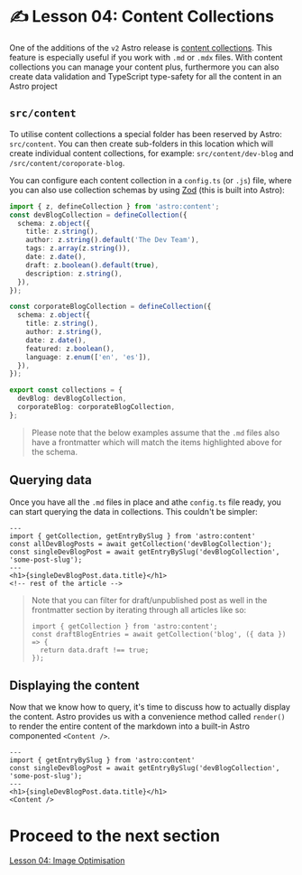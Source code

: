# ✍️ Lesson 04: Content Collections

One of the additions of the `v2` Astro release is [content collections](https://docs.astro.build/en/guides/content-collections/). This feature is especially useful if you work with `.md` or `.mdx` files. With content collections you can manage your content plus, furthermore you can also create data validation and TypeScript type-safety for all the content in an Astro project

## `src/content`

To utilise content collections a special folder has been reserved by Astro: `src/content`. You can then create sub-folders in this location which will create individual content collections, for example: `src/content/dev-blog` and `/src/content/coroporate-blog`.

You can configure each content collection in a `config.ts` (or `.js`) file, where you can also use collection schemas by using [Zod](https://github.com/colinhacks/zod) (this is built into Astro):

```typescript
import { z, defineCollection } from 'astro:content';
const devBlogCollection = defineCollection({
  schema: z.object({
    title: z.string(),
    author: z.string().default('The Dev Team'),
    tags: z.array(z.string()),
    date: z.date(),
    draft: z.boolean().default(true),
    description: z.string(),
  }),
});

const corporateBlogCollection = defineCollection({
  schema: z.object({
    title: z.string(),
    author: z.string(),
    date: z.date(),
    featured: z.boolean(),
    language: z.enum(['en', 'es']),
  }),
});

export const collections = {
  devBlog: devBlogCollection,
  corporateBlog: corporateBlogCollection,
};
```

> Please note that the below examples assume that the `.md` files also have a frontmatter which will match the items highlighted above for the schema.

## Querying data

Once you have all the `.md` files in place and athe `config.ts` file ready, you can start querying the data in collections. This couldn't be simpler:

```astro
---
import { getCollection, getEntryBySlug } from 'astro:content'
const allDevBlogPosts = await getCollection('devBlogCollection');
const singleDevBlogPost = await getEntryBySlug('devBlogCollection', 'some-post-slug');
---
<h1>{singleDevBlogPost.data.title}</h1>
<!-- rest of the article -->
```

> Note that you can filter for draft/unpublished post as well in the frontmatter section by iterating through all articles like so:
>
> ```
> import { getCollection } from 'astro:content';
> const draftBlogEntries = await getCollection('blog', ({ data }) => {
>   return data.draft !== true;
> });
> ```

## Displaying the content

Now that we know how to query, it's time to discuss how to actually display the content. Astro provides us with a convenience method called `render()` to render the entire content of the markdown into a built-in Astro componented `<Content />`.

```astro
---
import { getEntryBySlug } from 'astro:content'
const singleDevBlogPost = await getEntryBySlug('devBlogCollection', 'some-post-slug');
---
<h1>{singleDevBlogPost.data.title}</h1>
<Content />
```

# Proceed to the next section

[Lesson 04: Image Optimisation](./05-image-optimisation.md)

```

```
